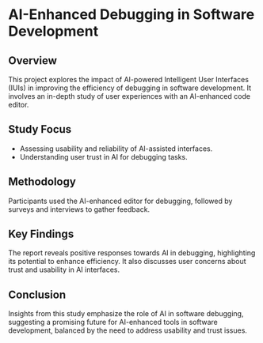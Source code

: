# AI-Enhanced Debugging in Software Development

## Overview
This project explores the impact of AI-powered Intelligent User Interfaces (IUIs) in improving the efficiency of debugging in software development. It involves an in-depth study of user experiences with an AI-enhanced code editor.

## Study Focus
- Assessing usability and reliability of AI-assisted interfaces.
- Understanding user trust in AI for debugging tasks.

## Methodology
Participants used the AI-enhanced editor for debugging, followed by surveys and interviews to gather feedback.

## Key Findings
The report reveals positive responses towards AI in debugging, highlighting its potential to enhance efficiency. It also discusses user concerns about trust and usability in AI interfaces.

## Conclusion
Insights from this study emphasize the role of AI in software debugging, suggesting a promising future for AI-enhanced tools in software development, balanced by the need to address usability and trust issues.
